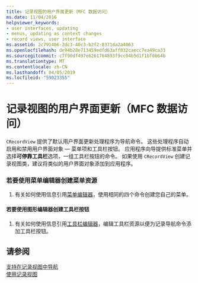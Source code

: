 ```yaml
---
title: 记录视图的用户界面更新（MFC 数据访问）
ms.date: 11/04/2016
helpviewer_keywords:
- user interfaces, updating
- menus, updating as context changes
- record views, user interface
ms.assetid: 2c7914b6-2dc3-40c3-b2f2-8371da2a4063
ms.openlocfilehash: de94b28e713459edfd63aff832caecc7ea49ca33
ms.sourcegitcommit: c7f90df497e6261764893f9cc04b5d1f1bf0b64b
ms.translationtype: MT
ms.contentlocale: zh-CN
ms.lasthandoff: 04/05/2019
ms.locfileid: "59023355"
---
```

# <a name="user-interface-updating-for-record-views--mfc-data-access"></a>记录视图的用户界面更新（MFC 数据访问）

`CRecordView` 提供了默认用户界面更新处理程序为导航命令。 这些处理程序自动启用和禁用用户界面对象 — 菜单项和工具栏按钮。 应用程序向导提供标准菜单并选择**可停靠工具栏**选项，一组工具栏按钮的命令。 如果使用 `CRecordView` 创建记录视图类，建议将类似的用户界面对象添加到应用程序。

### <a name="to-create-menu-resources-with-the-menu-editor"></a>若要使用菜单编辑器创建菜单资源

1. 有关如何使用信息引用[菜单编辑器](../windows/menu-editor.md)，使用相同的四个命令创建您自己的菜单。

#### <a name="to-create-toolbar-buttons-with-the-graphics-editor"></a>若要使用图形编辑器创建工具栏按钮

1. 有关如何使用信息引用[工具栏编辑器](../windows/toolbar-editor.md)，编辑工具栏资源以便为记录导航命令添加工具栏按钮。

## <a name="see-also"></a>请参阅

[支持在记录视图中导航](../data/supporting-navigation-in-a-record-view-mfc-data-access.md)<br/>
[使用记录视图](../data/using-a-record-view-mfc-data-access.md)